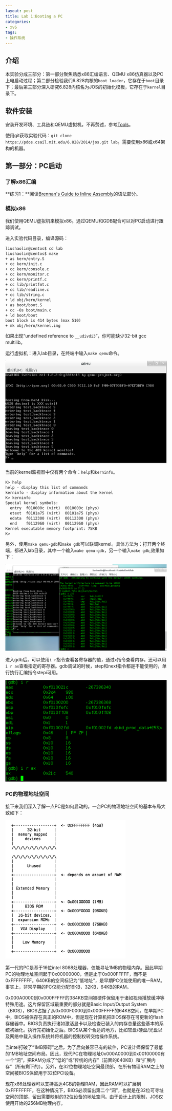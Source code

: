 ```yaml
---
layout: post
title: Lab 1:Booting a PC
categories:
- xv6
tags:
- 操作系统
---
```


## 介绍

本实验分成三部分：第一部分聚焦熟悉x86汇编语言、QEMU x86仿真器以及PC上电启动过程；第二部分检验我们6.828内核的`boot loader`，它存在于`boot`目录下；最后第三部分深入研究6.828内核名为JOS的初始化模板，它存在于`kernel`目录下。

## 软件安装

安装开发环境、工具链和QEMU虚拟机，不再赘述，参考[Tools](https://pdos.csail.mit.edu/6.828/2014/tools.html)。

使用git获取实验代码：`git clone https://pdos.csail.mit.edu/6.828/2014/jos.git lab`。需要使用x86或x64架构的机器。

## 第一部分：PC启动

### 了解x86汇编

**练习1：**阅读[Brennan's Guide to Inline Assembly](http://www.delorie.com/djgpp/doc/brennan/brennan_att_inline_djgpp.html)的语法部分。

### 模拟x86

我们使用QEMU虚拟机来模拟x86。通过QEMU和GDB配合可以对PC启动进行跟踪调试。

进入实验代码目录，编译源码：

```
liushaolin@centos$ cd lab
liushaolin@centos$ make
+ as kern/entry.S
+ cc kern/init.c
+ cc kern/console.c
+ cc kern/monitor.c
+ cc kern/printf.c
+ cc lib/printfmt.c
+ cc lib/readline.c
+ cc lib/string.c
+ ld obj/kern/kernel
+ as boot/boot.S
+ cc -Os boot/main.c
+ ld boot/boot
boot block is 414 bytes (max 510)
+ mk obj/kern/kernel.img
```

如果出现“undefined reference to `__udivdi3`”，你可能缺少32-bit gcc multilib。

运行虚拟机：进入lab目录，在终端中输入`make qemu`命令。

![启动虚拟机](/img/xuniji.png)

当前的kernel监视器中仅有两个命令：`help`和`kerninfo`。

```
K> help
help - display this list of commands
kerninfo - display information about the kernel
K> kerninfo
Special kernel symbols:
  entry  f010000c (virt)  0010000c (phys)
  etext  f0101a75 (virt)  00101a75 (phys)
  edata  f0112300 (virt)  00112300 (phys)
  end    f0112960 (virt)  00112960 (phys)
Kernel executable memory footprint: 75KB
K>
```

另外，使用`make qemu-gdb`和`make gdb`可以联调kernel。具体方法为：打开两个终端，都进入lab目录，其中一个输入`make qemu-gdb`，另一个输入`make gdb`,效果如下：

![联调kernel](/img/kernel_gdb.png)

进入gdb后，可以使用`i r`指令查看各寄存器的值，通过`x`指令查看内存。还可以用`i r ax`查看指定的寄存器。gdb调试的时候，step和next指令都是不能使用的，单行执行汇编指令stepi可用。

![gdb查看命令](/img/gdb_command.png)

### PC的物理地址空间

接下来我们深入了解一点PC是如何启动的。一台PC的物理地址空间的基本布局大致如下：

![物理地址空间布局](/img/pa_layout.png)

第一代的PC是基于16位intel 8088处理器，仅能寻址1MB的物理内存。因此早期PC的物理地址空间起于0x00000000，但是止于0x000FFFFF，而不是0xFFFFFFFF。640KB的空间标记为“低地址”，是早期PC仅能使用的唯一RAM。事实上，非常早期的PC仅能分配16KB，32KB，64KB的RAM。

0x000A0000到0x000FFFFF的384KB空间被硬件保留用于诸如视频播放缓冲等特殊用途。这片保留区域最重要的部分就是Basic Input/Output System（BIOS），BIOS占据了从0x000F0000到0x000FFFFF的64KB空间。在早期PC中，BIOS被保存在真正的ROM中，但是现在计算机把BIOS保存在可更新的flash存储器中。BIOS负责执行诸如激活显卡以及检查已装入的内存总量这些基本的系统初始化。执行完初始化之后。BIOS从某个合适的地方，比如软盘/硬盘/光盘以及网络中载入操作系统并将机器的控制权转交给操作系统。

当intel打破了“1MB障碍”之后，为了后向兼容已有的软件，PC设计师保留了最低的1MB地址空间布局。因此，现代PC在物理地址0x000A0000到0x00100000有一个“洞”，把RAM分成了“低的”或“传统的内存”（前面的640KB）和“扩展内存”（所有剩下的）。另外，在32位物理地址空间最顶部，在所有物理RAM之上的空间被BIOS保留用于32位PCI设备。

现在x86处理器可以支持高达4GB的物理RAM，因此RAM可以扩展到0xFFFFFFFF。在这种情况下，BIOS必须留出第二个“洞”，也就是在32位可寻址空间的顶部，留出需要映射的32位设备的地址空间。由于设计上的限制，JOS仅使用开始的256MB物理内存。
